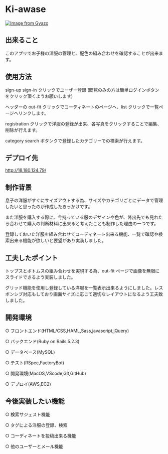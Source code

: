 # Ki-awase

[![Image from Gyazo](https://i.gyazo.com/59f2853e99c2b568403b20454a419fb7.jpg)](https://gyazo.com/59f2853e99c2b568403b20454a419fb7)

## 出来ること

このアプリでお子様の洋服の管理と、配色の組み合わせを確認することが出来ます。

## 使用方法

sign-up sign-in クリックでユーザー登録 (閲覧のみの方は簡単ログインボタンをクリック頂くようお願いします)

ヘッダーの out-fit クリックでコーディネートのページへ、list クリックで一覧ページへリンクします。

registration クリックで洋服の登録が出来、各写真をクリックすることで編集、削除が行えます。

category search ボタンクで登録したカテゴリーでの検索が行えます。

## デプロイ先

http://18.180.124.79/

## 制作背景

息子の洋服がすぐにサイズアウトする為、サイズやカテゴリごとにデータで管理したいと思ったのが作成したきっかけです。

また洋服を購入する際に、今持っている服のデザインや色が、外出先でも見れたら合わせて購入の判断材料に出来ると考えたことも制作した理由の一つです。

登録しておいた洋服を組み合わせてコーディネート出来る機能、一覧で確認や検索出来る機能が欲しいと要望があり実装しました。

## 工夫したポイント

トップスとボトムスの組み合わせを実現する為、out-fit ページで画像を無限にスライドできるよう実装しました。

グリッド機能を使用し登録している洋服を一覧表示出来るようにしました。レスポンシブ対応もしており画面サイズに応じて適切なレイアウトになるよう工夫致しました。

## 開発環境

○ フロントエンド(HTML/CSS,HAML,Sass,javascript,jQuery)

○ バックエンド(Ruby on Rails 5.2.3)

○ データベース(MySQL)

○ テスト(RSpec,FactoryBot)

○ 開発環境(MacOS,VScode,Git,GitHub)

○ デプロイ(AWS,EC2)

## 今後実装したい機能

○ 検索サジェスト機能

○ タグによる洋服の登録、検索

○ コーディネートを投稿出来る機能

○ 他のユーザーとメール機能
